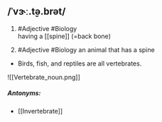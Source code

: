 ## /ˈvɝː.t̬ə.brət/
1. #Adjective  #Biology  
having a [[spine]] (=back bone)

2. #Adjective #Biology 
an animal that has a spine

- Birds, fish, and reptiles are all vertebrates.

![[Vertebrate_noun.png]]
##### Antonyms:
- [[Invertebrate]]